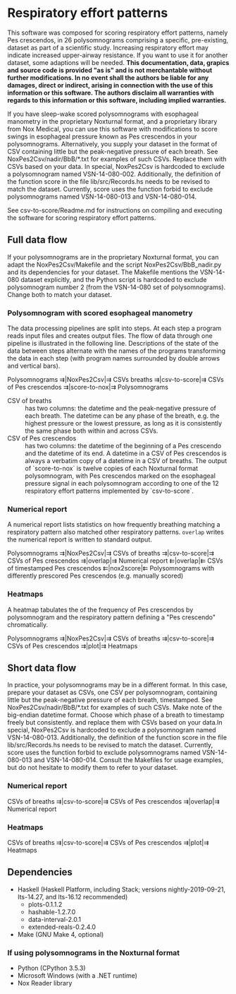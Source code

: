 Respiratory effort patterns
===
This software was composed for scoring respiratory effort patterns, namely Pes crescendos, in 26 polysomnograms comprising a specific, pre-existing, dataset as part of a scientific study. Increasing respiratory effort may indicate increased upper-airway resistance. If you want to use it for another dataset, some adaptions will be needed. **This documentation, data, grapics and source code is provided "as is" and is not merchantable without further modifications. In no event shall the authors be liable for any damages, direct or indirect, arising in connection with the use of this information or this software. The authors disclaim all warranties with regards to this information or this software, including implied warranties.**

If you have sleep-wake scored polysomnograms with esophageal manometry in the proprietary Noxturnal format, and a proprietary library from Nox Medical, you can use this software with modifications to score swings in esophageal pressure known as Pes crescendos in your polysomnograms. Alternatively, you supply your dataset in the format of CSV containing little but the peak-negative pressure of each breath. See NoxPes2Csv/nadir/BbB/\*.txt for examples of such CSVs. Replace them with CSVs based on your data. In special, NoxPes2Csv is hardcoded to exclude a polysomnogram named VSN-14-080-002. Additionally, the definition of the function score in the file lib/src/Records.hs needs to be revised to match the dataset. Currently, score uses the function forbid to exclude polysomnograms named VSN-14-080-013 and VSN-14-080-014.

See csv-to-score/Readme.md for instructions on compiling and executing the software for scoring respiratory effort patterns.

Full data flow
---
If your polysomnograms are in the proprietary Noxturnal format, you can adapt the NoxPes2Csv/Makefile and the script NoxPes2Csv/BbB_nadir.py and its dependencies for your dataset. The Makefile mentions the VSN-14-080 dataset explicitly, and the Python script is hardcoded to exclude polysomnogram number 2 (from the VSN-14-080 set of polysomnograms). Change both to match your dataset.

### Polysomnogram with scored esophageal manometry
The data processing pipelines are split into steps. At each step a program reads input files and creates output files. The flow of data through one pipeline is illustrated in the following line. Descriptions of the state of the data between steps alternate with the names of the programs transforming the data in each step (with program names surrounded by double arrows and vertical bars).

Polysomnograms ⇉|NoxPes2Csv|⇉ CSVs breaths ⇉|csv-to-score|⇉ CSVs of Pes crescendos ⇉|score-to-nox|⇉ Polysomnograms
<dl>
  <dt>CSV of breaths</dt><dd> has two columns: the datetime and the peak-negative pressure of each breath. The datetime can be any phase of the breath, e.g. the highest pressure or the lowest pressure, as long as it is consistently the same phase both within and across CSVs.
  <dt>CSV of Pes crescendos</dt><dd> has two columns: the datetime of the beginning of a Pes crescendo and the datetime of its end. A datetime in a CSV of Pes crescendos is always a verbatim copy of a datetime in a CSV of breaths. The output of `score-to-nox` is twelve copies of each Noxturnal format polysomnogram, with Pes crescendos marked on the esophageal pressure signal in each polysomnogram according to one of the 12 respiratory effort patterns implemented by `csv-to-score`.</dd>
</dl>

### Numerical report
A numerical report lists statistics on how frequently breathing matching a respiratory pattern also matched other respiratory patterns. `overlap` writes the numerical report is written to standard output.

Polysomnograms ⇉|NoxPes2Csv|⇉ CSVs of breaths ⇉|csv-to-score|⇉ CSVs of Pes crescendos ⇉|overlap|⇉ Numerical report  ⇇|overlap|⇇ CSVs of timestamped Pes crescendos ⇇|nox2score|⇇ Polysomnograms with differently prescored Pes crescendos (e.g. manually scored)

### Heatmaps
A heatmap tabulates the of the frequency of Pes crescendos by polysomnogram and the respiratory pattern defining a "Pes crescendo" chromatically.

Polysomnograms ⇉|NoxPes2Csv|⇉ CSVs of breaths ⇉|csv-to-score|⇉ CSVs of Pes crescendos ⇉|plot|⇉ Heatmaps


Short data flow
---
In practice, your polysomnograms may be in a different format. In this case, prepare your dataset as CSVs, one CSV per polysomnogram, containing little but the peak-negative pressure of each breath, timestamped. See NoxPes2Csv/nadir/BbB/\*.txt for examples of such CSVs. Make note of the big-endian datetime format. Choose which phase of a breath to timestamp freely but consistently. and replace them with CSVs based on your data.In special, NoxPes2Csv is hardcoded to exclude a polysomnogram named VSN-14-080-013. Additionally, the definition of the function score in the file lib/src/Records.hs needs to be revised to match the dataset. Currently, score uses the function forbid to exclude polysomnograms named VSN-14-080-013 and VSN-14-080-014. Consult the Makefiles for usage examples, but do not hesitate to modify them to refer to your dataset.

### Numerical report
CSVs of breaths ⇉|csv-to-score|⇉ CSVs of Pes crescendos ⇉|overlap|⇉ Numerical report

### Heatmaps
CSVs of breaths ⇉|csv-to-score|⇉ CSVs of Pes crescendos ⇉|plot|⇉ Heatmaps


Dependencies
---
* Haskell (Haskell Platform, including Stack; versions nightly-2019-09-21, lts-14.27, and lts-16.12 recommended)
  - plots-0.1.1.2
  - hashable-1.2.7.0
  - data-interval-2.0.1
  - extended-reals-0.2.4.0
* Make (GNU Make 4, optional)

### If using polysomnograms in the Noxturnal format
* Python (CPython 3.5.3)
* Microsoft Windows (with a .NET runtime)
* Nox Reader library
